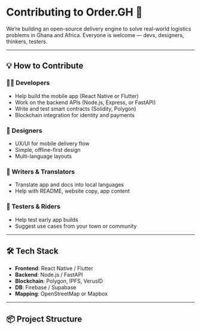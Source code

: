 # Contributing to Order.GH 🚚

We’re building an open-source delivery engine to solve real-world logistics problems in Ghana and Africa. Everyone is welcome — devs, designers, thinkers, testers.

---

## 💡 How to Contribute

### 🧑‍💻 Developers
- Help build the mobile app (React Native or Flutter)
- Work on the backend APIs (Node.js, Express, or FastAPI)
- Write and test smart contracts (Solidity, Polygon)
- Blockchain integration for identity and payments

### 🎨 Designers
- UX/UI for mobile delivery flow
- Simple, offline-first design
- Multi-language layouts

### 📄 Writers & Translators
- Translate app and docs into local languages
- Help with README, website copy, app content

### 🧪 Testers & Riders
- Help test early app builds
- Suggest use cases from your town or community

---

## 🛠 Tech Stack
- **Frontend**: React Native / Flutter
- **Backend**: Node.js / FastAPI
- **Blockchain**: Polygon, IPFS, VerusID
- **DB**: Firebase / Supabase
- **Mapping**: OpenStreetMap or Mapbox

---

## 📦 Project Structure

